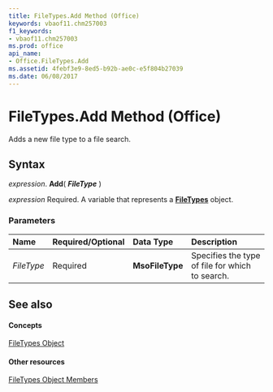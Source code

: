 ```yaml
---
title: FileTypes.Add Method (Office)
keywords: vbaof11.chm257003
f1_keywords:
- vbaof11.chm257003
ms.prod: office
api_name:
- Office.FileTypes.Add
ms.assetid: 4febf3e9-8ed5-b92b-ae0c-e5f804b27039
ms.date: 06/08/2017
---
```



# FileTypes.Add Method (Office)

Adds a new file type to a file search.


## Syntax

 _expression_. **Add**( **_FileType_** )

 _expression_ Required. A variable that represents a **[FileTypes](filetypes-object-office.md)** object.


### Parameters



|**Name**|**Required/Optional**|**Data Type**|**Description**|
|:-----|:-----|:-----|:-----|
| _FileType_|Required|**MsoFileType**|Specifies the type of file for which to search.|

## See also


#### Concepts


[FileTypes Object](filetypes-object-office.md)
#### Other resources


[FileTypes Object Members](filetypes-members-office.md)

